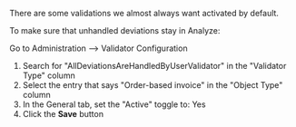 There are some validations we almost always want activated by default. 

To make sure that unhandled deviations stay in Analyze:

Go to Administration --> Validator Configuration

1.	Search for "AllDeviationsAreHandledByUserValidator" in the "Validator Type" column
2.	Select the entry that says "Order-based invoice" in the "Object Type" column
3.	In the General tab, set the "Active" toggle to: Yes
4.	Click the **Save** button
